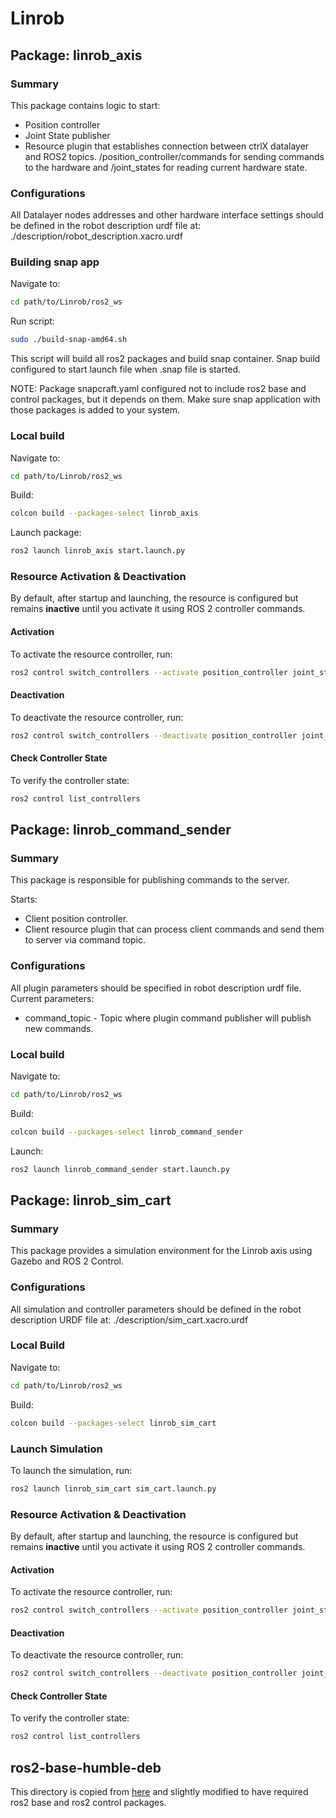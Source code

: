 # Linrob

## Package: linrob_axis

### Summary

This package contains logic to start:

- Position controller
- Joint State publisher
- Resource plugin that establishes connection between ctrlX datalayer and ROS2 topics. /position_controller/commands for sending commands to the hardware and /joint_states for reading current hardware state.

### Configurations

All Datalayer nodes addresses and other hardware interface settings should be defined in the robot description urdf file at:
./description/robot_description.xacro.urdf

### Building snap app

Navigate to:

```bash
cd path/to/Linrob/ros2_ws
```

Run script:

```bash
sudo ./build-snap-amd64.sh
```

This script will build all ros2 packages and build snap container.
Snap build configured to start launch file when .snap file is started.

NOTE: Package snapcraft.yaml configured not to include ros2 base and control packages, but it depends on them. Make sure snap application with those packages is added to your system.

### Local build

Navigate to:

```bash
cd path/to/Linrob/ros2_ws
```

Build:

```bash
colcon build --packages-select linrob_axis
```

Launch package:

```bash
ros2 launch linrob_axis start.launch.py
```

### Resource Activation & Deactivation

By default, after startup and launching, the resource is configured but remains **inactive** until you activate it using ROS 2 controller commands.

#### Activation

To activate the resource controller, run:
```sh
ros2 control switch_controllers --activate position_controller joint_state_broadcaster --strict
```

#### Deactivation

To deactivate the resource controller, run:
```sh
ros2 control switch_controllers --deactivate position_controller joint_state_broadcaster --strict
```

#### Check Controller State

To verify the controller state:
```sh
ros2 control list_controllers
```

## Package: linrob_command_sender

### Summary

This package is responsible for publishing commands to the server.

Starts:

- Client position controller.
- Client resource plugin that can process client commands and send them to server via command topic.

### Configurations

All plugin parameters should be specified in robot description urdf file.
Current parameters:

- command_topic - Topic where plugin command publisher will publish new commands.

### Local build

Navigate to:

```bash
cd path/to/Linrob/ros2_ws
```

Build:

```bash
colcon build --packages-select linrob_command_sender
```

Launch:

```bash
ros2 launch linrob_command_sender start.launch.py
```

## Package: linrob_sim_cart

### Summary

This package provides a simulation environment for the Linrob axis using Gazebo and ROS 2 Control.

### Configurations

All simulation and controller parameters should be defined in the robot description URDF file at:
./description/sim_cart.xacro.urdf

### Local Build

Navigate to:

```bash
cd path/to/Linrob/ros2_ws
```

Build:

```bash
colcon build --packages-select linrob_sim_cart
```

### Launch Simulation

To launch the simulation, run:

```bash
ros2 launch linrob_sim_cart sim_cart.launch.py
```

### Resource Activation & Deactivation

By default, after startup and launching, the resource is configured but remains **inactive** until you activate it using ROS 2 controller commands.

#### Activation

To activate the resource controller, run:
```sh
ros2 control switch_controllers --activate position_controller joint_state_broadcaster --strict
```

#### Deactivation

To deactivate the resource controller, run:
```sh
ros2 control switch_controllers --deactivate position_controller joint_state_broadcaster --strict
```

#### Check Controller State

To verify the controller state:
```sh
ros2 control list_controllers
```

## ros2-base-humble-deb

This directory is copied from [here](https://github.com/boschrexroth/ctrlx-automation-sdk-ros2/tree/main/ros2-base-humble-deb) and slightly modified to have required ros2 base and ros2 control packages.

